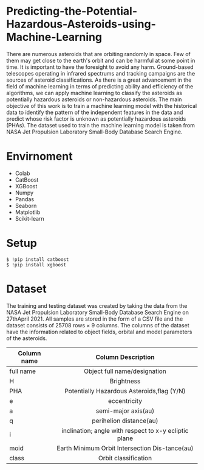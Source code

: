 # Predicting-the-Potential-Hazardous-Asteroids-using-Machine-Learning

There are numerous asteroids that are orbiting randomly in space. Few of them may get close to the earth's orbit and can be harmful at some point in time. It is important to have the foresight to avoid any harm. Ground-based telescopes operating in infrared spectrums and tracking campaigns are the sources of asteroid classifications. As there is a great advancement in the field of machine learning in terms of predicting ability and efficiency of the algorithms, we can apply machine learning to classify the asteroids as potentially hazardous asteroids or non-hazardous asteroids. The main objective of this work is to train a machine learning model with the historical data to identify the pattern of the independent features in the data and predict whose risk factor is unknown as potentially hazardous asteroids (PHAs). The dataset used to train the machine learning model is taken from NASA Jet Propulsion Laboratory Small-Body Database Search Engine.

# Envirnoment

* Colab
* CatBoost
* XGBoost
* Numpy
* Pandas
* Seaborn
* Matplotlib
* Scikit-learn

# Setup

```
$ !pip install catboost
$ !pip install xgboost
```

# Dataset

The training and testing dataset was created by taking the data from the NASA Jet Propulsion Laboratory Small-Body Database Search Engine on 27thApril 2021. All samples are stored in the form of a CSV file and the dataset consists of 25708 rows × 9 columns. The columns of the dataset have the information related to object fields, orbital and model parameters of the asteroids.

| Column name   | Column Description                                    | 
| ------------- |:-----------------------------------------------------:| 
| full name     | Object full name/designation                          | 
| H             | Brightness                                            |   
| PHA           | Potentially Hazardous Asteroids,flag (Y/N)            | 
| e             | eccentricity                                          |  
| a             | semi-major axis(au)                                   | 
| q             | perihelion distance(au)                               |   
| i             | inclination; angle with respect to x-y ecliptic plane | 
| moid          | Earth Minimum Orbit Intersection Dis-tance(au)        | 
| class         | Orbit classification                                  | 

